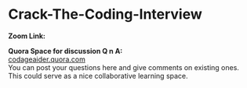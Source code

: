 # Crack-The-Coding-Interview  
<b>Zoom Link:</b>   


**Quora Space for discussion Q n A:**  
<a href="codageaider.quora.com">codageaider.quora.com</a>  
You can post your questions here and give comments on existing ones.  
This could serve as a nice collaborative learning space.
